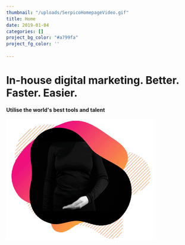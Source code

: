 ```yaml
---
thumbnail: "/uploads/SerpicoHomepageVideo.gif"
title: Home
date: 2019-01-04
categories: []
project_bg_color: "#a799fa"
project_fg_color: ''

---
```

# In-house digital marketing. Better. Faster. Easier.

#### Utilise the world's best tools and talent

![](/uploads/serpico-homepage-video_new-14.gif)